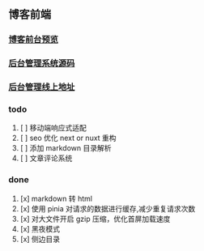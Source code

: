 ## 博客前端
### [博客前台预览](http://47.113.204.79)
### [后台管理系统源码](https://github.com/Jomorx/react-blog-admin)
### [后台管理线上地址](http://47.113.204.79:7368)

### todo

1. [ ] 移动端响应式适配
2. [ ] seo 优化 next or nuxt 重构
3. [ ] 添加 markdown 目录解析
4. [ ] 文章评论系统

### done

1. [x] markdown 转 html
2. [x] 使用 pinia 对请求的数据进行缓存,减少重复请求次数
3. [x] 对大文件开启 gzip 压缩，优化首屏加载速度
4. [x] 黑夜模式
5. [x] 侧边目录
